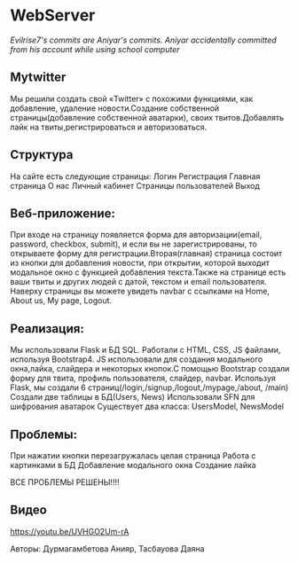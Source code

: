 # WebServer
*Evilrise7's commits are Aniyar's commits. Aniyar accidentally committed from his account while using school computer*

Mytwitter
-------------------------------------------------------------------
Мы решили создать свой «Twitter» с похожими функциями, как добавление, удаление новости.Создание собственной страницы(добавление собственной аватарки), своих твитов.Добавлять лайк на твиты,регистрироваться и авторизоваться.

Структура
-------------------------------------------------------------------
На сайте есть следующие страницы:
Логин
Регистрация
Главная страница
О нас
Личный кабинет
Страницы пользователей
Выход

Веб-приложение:
-------------------------------------------------------------------
При входе на страницу появляется форма для авторизации(email, password, checkbox, submit), и если вы не зарегистрированы, то открываете форму для регистрации.Вторая(главная) страница состоит из кнопки для добавления новости, при открытии, которой выходит модальное окно с функцией добавления текста.Также на странице есть ваши твиты и других людей с датой, текстом и email пользователя.
Наверху страницы вы можете увидеть
navbar c ссылками на Home, About us, My page, Logout.

Реализация:
-------------------------------------------------------------------
Мы использовали Flask и БД SQL.
Работали с HTML, CSS, JS  файлами, используя Bootstrap4. JS использовали для создания модального окна,лайка, слайдера и некоторых кнопок.С помощью Bootstrap создали форму для твита, профиль пользователя, слайдер, navbar.
Используя Flask, мы создали 6 страниц(/login,/signup,/logout,/mypage,/about, /main)
Создали две таблицы в БД(Users, News)
Использовали SFN для шифрования аватарок
Существует два класса: UsersModel, NewsModel 

Проблемы:
-------------------------------------------------------------------
При нажатии кнопки перезагружалась целая страница
Работа с картинками в БД
Добавление модального окна
Создание лайка

ВСЕ ПРОБЛЕМЫ РЕШЕНЫ!!!!

Видео
--------------------------------------------------------------------
https://youtu.be/UVHGO2Um-rA


Авторы:
Дурмагамбетова Анияр, Тасбауова Даяна
